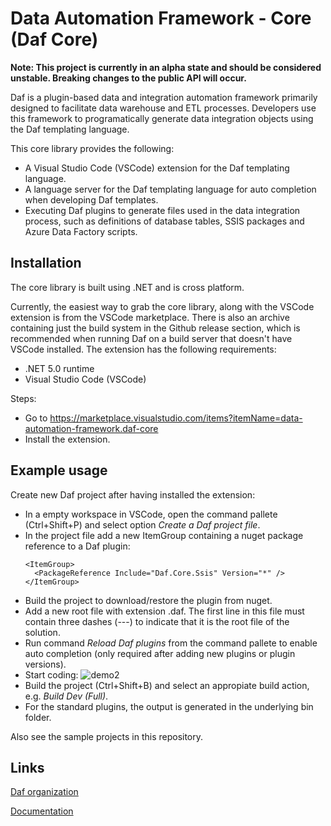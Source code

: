 # Data Automation Framework - Core (Daf Core)
**Note: This project is currently in an alpha state and should be considered unstable. Breaking changes to the public API will occur.**

Daf is a plugin-based data and integration automation framework primarily designed to facilitate data warehouse and ETL processes. Developers use this framework to programatically generate data integration objects using the Daf templating language.

This core library provides the following:
* A Visual Studio Code (VSCode) extension for the Daf templating language. 
* A language server for the Daf templating language for auto completion when developing Daf templates.
* Executing Daf plugins to generate files used in the data integration process, such as definitions of database tables, SSIS packages and Azure Data Factory scripts. 

## Installation
The core library is built using .NET and is cross platform. 

Currently, the easiest way to grab the core library, along with the VSCode extension is from the VSCode marketplace. There is also an archive containing just the build system in the Github release section, which is recommended when running Daf on a build server that doesn't have VSCode installed. The extension has the following requirements:
* .NET 5.0 runtime
* Visual Studio Code (VSCode)

Steps: 
* Go to https://marketplace.visualstudio.com/items?itemName=data-automation-framework.daf-core
* Install the extension.


## Example usage
Create new Daf project after having installed the extension: 
* In a empty workspace in VSCode, open the command pallete (Ctrl+Shift+P) and select option _Create a Daf project file_.
* In the project file add a new ItemGroup containing a nuget package reference to a Daf plugin:
  ```
  <ItemGroup>
    <PackageReference Include="Daf.Core.Ssis" Version="*" />
  </ItemGroup>
  ```
* Build the project to download/restore the plugin from nuget.
* Add a new root file with extension .daf. The first line in this file must contain three dashes (---) to indicate that it is the root file of the solution.
* Run command  _Reload Daf plugins_ from the command pallete to enable auto completion (only required after adding new plugins or plugin versions).
* Start coding:
  ![demo2](https://user-images.githubusercontent.com/1073539/116812909-865eea00-ab51-11eb-8a8b-edf29592f37b.gif)
* Build the project (Ctrl+Shift+B) and select an appropiate build action, e.g. _Build Dev (Full)_.
* For the standard plugins, the output is generated in the underlying bin folder.

Also see the sample projects in this repository.

## Links
[Daf organization](https://github.com/data-automation-framework)

[Documentation](https://data-automation-framework.com)
